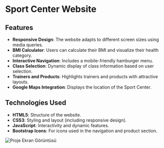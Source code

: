 # Sport Center Website

## Features
- **Responsive Design**: The website adapts to different screen sizes using media queries.
- **BMI Calculator**: Users can calculate their BMI and visualize their health category.
- **Interactive Navigation**: Includes a mobile-friendly hamburger menu.
- **Class Selection**: Dynamic display of class information based on user selection.
- **Trainers and Products**: Highlights trainers and products with attractive layouts.
- **Google Maps Integration**: Displays the location of the Sport Center.

## Technologies Used
- **HTML5**: Structure of the website.
- **CSS3**: Styling and layout (including responsive design).
- **JavaScript**: Interactivity and dynamic features.
- **Bootstrap Icons**: For icons used in the navigation and product section.

![Proje Ekran Görüntüsü](./images/screen-shot.png)

